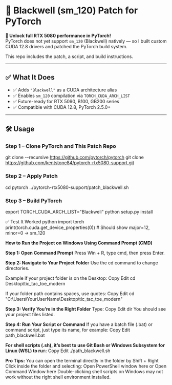 # 🧠 Blackwell (sm_120) Patch for PyTorch

**🚀 Unlock full RTX 5080 performance in PyTorch!**  
PyTorch does not yet support `sm_120` (Blackwell) natively — so I built custom CUDA 12.8 drivers and patched the PyTorch build system.

This repo includes the patch, a script, and build instructions.

---

## ✅ What It Does

- ✅ Adds `"Blackwell"` as a CUDA architecture alias
- ✅ Enables `sm_120` compilation via `TORCH_CUDA_ARCH_LIST`
- ✅ Future-ready for RTX 5090, B100, GB200 series
- ✅ Compatible with CUDA 12.8, PyTorch 2.5.0+

---

## 🛠 Usage

### Step 1 – Clone PyTorch and This Patch Repo
git clone --recursive https://github.com/pytorch/pytorch
git clone https://github.com/kentstone84/pytorch-rtx5080-support.git

### Step 2 – Apply Patch
cd pytorch
../pytorch-rtx5080-support/patch_blackwell.sh

### Step 3 – Build PyTorch
export TORCH_CUDA_ARCH_LIST="Blackwell"
python setup.py install


✅ Test It Worked
  python
    import torch
    print(torch.cuda.get_device_properties(0))
    # Should show major=12, minor=0 → sm_120




**How to Run the Project on Windows Using Command Prompt (CMD)**

**Step 1: Open Command Prompt**
Press Win + R, type cmd, then press Enter.

**Step 2: Navigate to Your Project Folde**r
Use the cd command to change directories.

Example if your project folder is on the Desktop:
Copy
Edit
cd Desktop\tic_tac_toe_modern

If your folder path contains spaces, use quotes:
Copy
Edit
cd "C:\Users\YourUserName\Desktop\tic_tac_toe_modern"

**Step 3: Verify You’re in the Right Folder**
Type:
Copy
Edit
dir
You should see your project files listed.

**Step 4: Run Your Script or Command**
If you have a batch file (.bat) or command script, just type its name, for example:
Copy
Edit
path_blackwell.bat

**For shell scripts (.sh), it’s best to use Git Bash or Windows Subsystem for Linux (WSL) to ru**n:
Copy
Edit
./path_blackwell.sh

**Pro Tips:**
You can open the terminal directly in the folder by Shift + Right Click inside the folder and selecting:
Open PowerShell window here or Open Command Window here
Double-clicking shell scripts on Windows may not work without the right shell environment installed.
